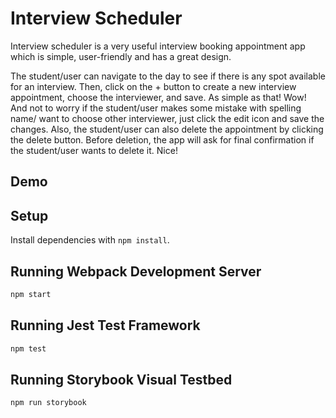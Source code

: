 # Interview Scheduler

Interview scheduler is a very useful interview booking appointment app which is simple, 
user-friendly and has a great design.

The student/user can navigate to the day to see if there is any spot available for an interview.
Then, click on the + button to create a new interview appointment, choose the interviewer, and save.
As simple as that! Wow!
And not to worry if the student/user makes some mistake with spelling name/ want to choose other 
interviewer, just click the edit icon and save the changes.
Also, the student/user can also delete the appointment by clicking the delete button.
Before deletion, the app will ask for final confirmation if the student/user wants to delete it.
Nice!

## Demo



## Setup

Install dependencies with `npm install`.

## Running Webpack Development Server

```sh
npm start
```

## Running Jest Test Framework

```sh
npm test
```

## Running Storybook Visual Testbed

```sh
npm run storybook
```
